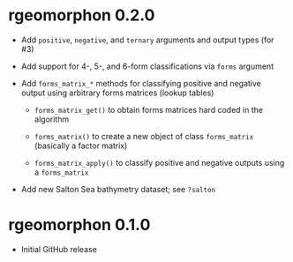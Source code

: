 # rgeomorphon 0.2.0
 
 - Add `positive`, `negative`, and `ternary` arguments and output types (for #3)
 
 - Add support for 4-, 5-, and 6-form classifications via `forms` argument
 
 - Add `forms_matrix_*` methods for classifying positive and negative output using arbitrary forms matrices (lookup tables)
 
   - `forms_matrix_get()` to obtain forms matrices hard coded in the algorithm
 
   - `forms_matrix()` to create a new object of class `forms_matrix` (basically a factor matrix)
 
   - `forms_matrix_apply()` to classify positive and negative outputs using a `forms_matrix`
 
 - Add new Salton Sea bathymetry dataset; see `?salton`

# rgeomorphon 0.1.0

* Initial GitHub release

